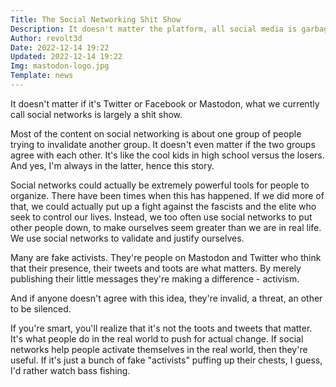 ```yaml
---
Title: The Social Networking Shit Show
Description: It doesn't matter the platform, all social media is garbage
Author: revolt3d
Date: 2022-12-14 19:22
Updated: 2022-12-14 19:22
Img: mastodon-logo.jpg
Template: news
---
```

It doesn't matter if it's Twitter or Facebook or Mastodon, what we currently call social networks is largely a shit show.

Most of the content on social networking is about one group of people trying to invalidate another group. It doesn't even matter if the two groups agree with each other. It's like the cool kids in high school versus the losers. And yes, I'm always in the latter, hence this story.

Social networks could actually be extremely powerful tools for people to organize. There have been times when this has happened. If we did more of that, we could actually put up a fight against the fascists and the elite who seek to control our lives. Instead, we too often use social networks to put other people down, to make ourselves seem greater than we are in real life. We use social networks to validate and justify ourselves. 

Many are fake activists. They're people on Mastodon and Twitter who think that their presence, their tweets and toots are what matters. By merely publishing their little messages they're making a difference - activism. 

And if anyone doesn't agree with this idea, they're invalid, a threat, an other to be silenced.

If you're smart, you'll realize that it's not the toots and tweets that matter. It's what people do in the real world to push for actual change. If social networks help people activate themselves in the real world, then they're useful. If it's just a bunch of fake "activists" puffing up their chests, I guess, I'd rather watch bass fishing.